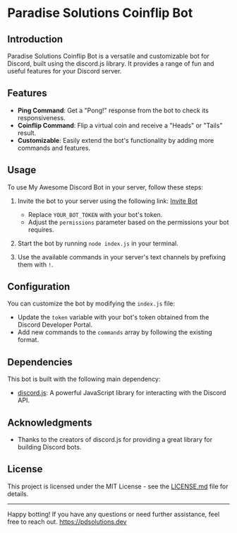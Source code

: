 # Paradise Solutions Coinflip Bot

## Introduction

Paradise Solutions Coinflip Bot is a versatile and customizable bot for Discord, built using the discord.js library. It provides a range of fun and useful features for your Discord server.

## Features

- **Ping Command**: Get a "Pong!" response from the bot to check its responsiveness.
- **Coinflip Command**: Flip a virtual coin and receive a "Heads" or "Tails" result.
- **Customizable**: Easily extend the bot's functionality by adding more commands and features.

## Usage

To use My Awesome Discord Bot in your server, follow these steps:

1. Invite the bot to your server using the following link: [Invite Bot](https://discord.com/oauth2/authorize?client_id=YOUR_BOT_CLIENT_ID&scope=bot&permissions=YOUR_BOT_PERMISSIONS)

   - Replace `YOUR_BOT_TOKEN` with your bot's token.
   - Adjust the `permissions` parameter based on the permissions your bot requires.

2. Start the bot by running `node index.js` in your terminal.

3. Use the available commands in your server's text channels by prefixing them with `!`.

## Configuration

You can customize the bot by modifying the `index.js` file:

- Update the `token` variable with your bot's token obtained from the Discord Developer Portal.
- Add new commands to the `commands` array by following the existing format.

## Dependencies

This bot is built with the following main dependency:

- [discord.js](https://discord.js.org/): A powerful JavaScript library for interacting with the Discord API.

## Acknowledgments

- Thanks to the creators of discord.js for providing a great library for building Discord bots.

## License

This project is licensed under the MIT License - see the [LICENSE.md](LICENSE.md) file for details.

---

Happy botting! If you have any questions or need further assistance, feel free to reach out. https://pdsolutions.dev
